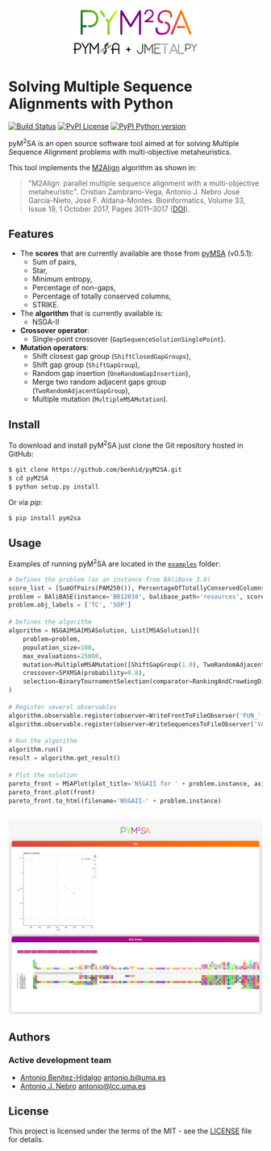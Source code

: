 <p align="center">
  <br/>
  <img src=resources/pym2sa-new.png alt="pyM2SA">
  <br/>
</p>

# Solving Multiple Sequence Alignments with Python
[![Build Status](https://img.shields.io/travis/benhid/pyM2SA.svg?style=flat-square)](https://travis-ci.org/benhid/pyM2SA)
[![PyPI License](https://img.shields.io/pypi/l/pyM2SA.svg?style=flat-square)]()
[![PyPI Python version](https://img.shields.io/pypi/pyversions/pyM2SA.svg?style=flat-square)]()

pyM<sup>2</sup>SA is an open source software tool aimed at for solving
*M*ultiple *S*equence *A*lignment problems with multi-objective metaheuristics.

This tool implements the [M2Align](https://github.com/KhaosResearch/M2Align) algorithm as shown in:

> "M2Align: parallel multiple sequence alignment with a multi-objective metaheuristic". Cristian Zambrano-Vega, Antonio J. Nebro José García-Nieto, José F. Aldana-Montes. Bioinformatics, Volume 33, Issue 19, 1 October 2017, Pages 3011–3017 ([DOI](https://doi.org/10.1093/bioinformatics/btx338)).

## Features
* The **scores** that are currently available are those from [pyMSA](https://github.com/benhid/pyMSA) (v0.5.1):
    * Sum of pairs,
    * Star,
    * Minimum entropy,
    * Percentage of non-gaps,
    * Percentage of totally conserved columns,
    * STRIKE.
* The **algorithm** that is currently available is:
    * NSGA-II
* **Crossover operator**:
    * Single-point crossover (`GapSequenceSolutionSinglePoint`).
* **Mutation operators**:
    * Shift closest gap group (`ShiftClosedGapGroups`),
    * Shift gap group (`ShiftGapGroup`),
    * Random gap insertion (`OneRandomGapInsertion`),
    * Merge two random adjacent gaps group (`TwoRandomAdjacentGapGroup`),
    * Multiple mutation (`MultipleMSAMutation`).

## Install
To download and install pyM<sup>2</sup>SA just clone the Git repository hosted in GitHub:

```bash
$ git clone https://github.com/benhid/pyM2SA.git
$ cd pyM2SA
$ python setup.py install
```

Or via *pip*:

```bash
$ pip install pym2sa
```

## Usage
Examples of running pyM<sup>2</sup>SA are located in the [`examples`](examples/) folder:

```python
# Defines the problem (as an instance from BAliBase 3.0)
score_list = [SumOfPairs(PAM250()), PercentageOfTotallyConservedColumns()]
problem = BAliBASE(instance='BB12010', balibase_path='resources', score_list=score_list)
problem.obj_labels = ['TC', 'SOP']

# Defines the algorithm
algorithm = NSGA2MSA[MSASolution, List[MSASolution]](
    problem=problem,
    population_size=100,
    max_evaluations=25000,
    mutation=MultipleMSAMutation([ShiftGapGroup(1.0), TwoRandomAdjacentGapGroup(1.0)], global_probability=0.2),
    crossover=SPXMSA(probability=0.8),
    selection=BinaryTournamentSelection(comparator=RankingAndCrowdingDistanceComparator())
)

# Register several observables
algorithm.observable.register(observer=WriteFrontToFileObserver('FUN_' + problem.instance))
algorithm.observable.register(observer=WriteSequencesToFileObserver('VAR_' + problem.instance))

# Run the algorithm
algorithm.run()
result = algorithm.get_result()

# Plot the solution
pareto_front = MSAPlot(plot_title='NSGAII for ' + problem.instance, axis_labels=problem.obj_labels)
pareto_front.plot(front)
pareto_front.to_html(filename='NSGAII-' + problem.instance)
```

<p align="center">
  <br/>
  <img src=resources/msaviewer.png alt="Interactive MSA viewer">
  <br/>
</p>

## Authors
### Active development team
* [Antonio Benítez-Hidalgo](https://benhid.github.io/about/) <antonio.b@uma.es>
* [Antonio J. Nebro](http://www.lcc.uma.es/%7Eantonio/) <antonio@lcc.uma.es>

## License
This project is licensed under the terms of the MIT - see the [LICENSE](LICENSE) file for details.
